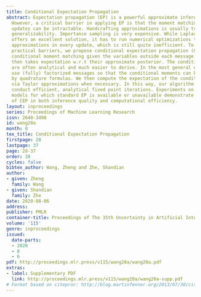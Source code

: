 ```yaml
---
title: Conditional Expectation Propagation
abstract: Expectation propagation (EP) is a powerful approximate inference algorithm.
  However, a critical barrier in applying EP is that the moment matching in message
  updates can be intractable. Handcrafting approximations is usually tricky, and lacks
  generalizability. Importance sampling is very expensive. While Laplace propagation
  offers an excellent solution, it has to run numerical optimizations to find Laplace
  approximations in every update, which is still quite inefficient. To overcome these
  practical barriers, we propose conditional expectation propagation (CEP) that performs
  conditional moment matching given the variables outside each message fixed, and
  then takes expectation w.r.t their approximate posterior. The conditional moments
  are often analytical and much easier to derive. In the most general case, we can
  use (fully) factorized messages so that the conditional moments can be represented
  by quadrature formulas. We then compute the expectation of the conditional moments
  via Taylor approximations when necessary. In this way, our algorithm can always
  conduct efficient, analytical fixed point iterations. Experiments on several popular
  models for which standard EP is available or unavailable demonstrate the advantages
  of CEP in both inference quality and computational efficiency.
layout: inproceedings
series: Proceedings of Machine Learning Research
issn: 2640-3498
id: wang20a
month: 0
tex_title: Conditional Expectation Propagation
firstpage: 28
lastpage: 37
page: 28-37
order: 28
cycles: false
bibtex_author: Wang, Zheng and Zhe, Shandian
author:
- given: Zheng
  family: Wang
- given: Shandian
  family: Zhe
date: 2020-08-06
address: 
publisher: PMLR
container-title: Proceedings of The 35th Uncertainty in Artificial Intelligence Conference
volume: '115'
genre: inproceedings
issued:
  date-parts:
  - 2020
  - 8
  - 6
pdf: http://proceedings.mlr.press/v115/wang20a/wang20a.pdf
extras:
- label: Supplementary PDF
  link: http://proceedings.mlr.press/v115/wang20a/wang20a-supp.pdf
# Format based on citeproc: http://blog.martinfenner.org/2013/07/30/citeproc-yaml-for-bibliographies/
---
```

